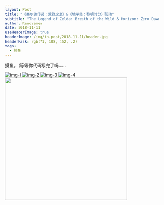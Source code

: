 ```yaml
---
layout: Post
title: "《塞尔达传说：荒野之息》&《地平线：黎明时分》联动"
subtitle: "The Legend of Zelda: Breath of the Wild & Horizon: Zero Dawn"
author: Renovamen
date: 2018-11-11
useHeaderImage: true
headerImage: /img/in-post/2018-11-11/header.jpg
headerMask: rgb(71, 108, 152, .2)
tags:
  - 摸鱼
---
```


摸鱼。（等等你代码写完了吗......

<!-- more -->

![img-1](/img/in-post/2018-11-11/1.jpg)
![img-2](/img/in-post/2018-11-11/2.jpg)
![img-3](/img/in-post/2018-11-11/3.jpg)
![img-4](/img/in-post/2018-11-11/4.jpg)
<img src="/img/in-post/2018-11-11/5.jpg" width="400px" />
